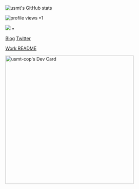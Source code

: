 ![usmt's GitHub stats](https://github-readme-stats.vercel.app/api?username=usmt-cop&show_icons=true&theme=codeSTACKr)


<p align="center">

  <img src="https://gpvc.arturio.dev/usmt-cop" alt="profile views"> •1  

  <a href="https://twitter.com/intent/follow?screen_name=CopUsmt&tw_p=followbutton"><img src="https://img.shields.io/twitter/follow/CopUsmt?label=%40CopUsmt&style=social"></a>  •

  <a href="https://swyx.io">Blog</a> 
  <a href="https://twitter.com/intent/follow?screen_name=swyx&tw_p=followbutton">Twitter</a> 

  <a href="https://github.com/usmt-cop/README">Work README</a> 
</p>
<a href="https://app.daily.dev/usmt"><img src="https://api.daily.dev/devcards/2b7a94abbaa04fb89a0e5c4e69208d1e.png?r=37l" width="400" alt="usmt-cop's Dev Card"/></a>
